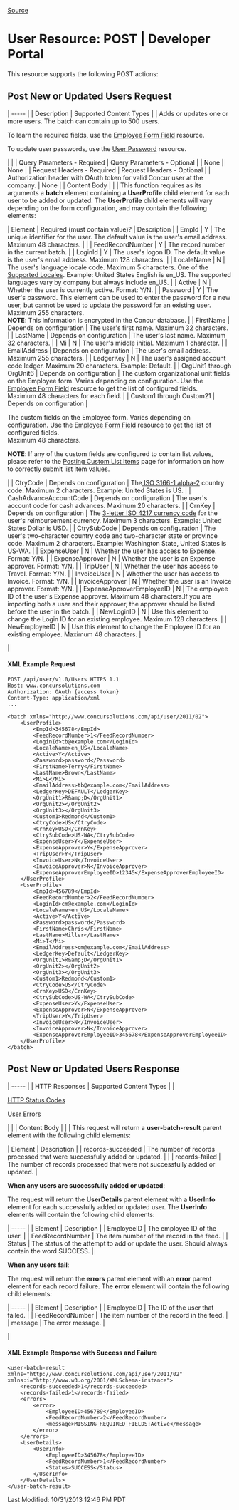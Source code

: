 [Source](https://developer.concur.com/users/users-resource/user-resource-post "Permalink to User Resource: POST | Developer Portal")

# User Resource: POST | Developer Portal

This resource supports the following POST actions:

##  Post New or Updated Users Request

| ----- |
|  Description |  Supported Content Types |
|  Adds or updates one or more users. The batch can contain up to 500 users.

To learn the required fields, use the [Employee Form Field][1] resource.

To update user passwords, use the [User Password][2] resource.

 |   |
|  Query Parameters - Required |  Query Parameters - Optional |
|  None |  None |
|  Request Headers - Required |  Request Headers - Optional |
|  Authorization header with OAuth token for valid Concur user at the company. |  None |
|  Content Body |   |
|  This function requires as its arguments a **batch** element containing a **UserProfile** child element for each user to be added or updated. The **UserProfile** child elements will vary depending on the form configuration, and may contain the following elements:  

|  Element |  Required (must contain value)? |  Description |
|  EmpId |  Y |  The unique identifier for the user. The default value is the user's email address. Maximum 48 characters. |   |
|  FeedRecordNumber |  Y |  The record number in the current batch. |
|  LoginId |  Y |  The user's logon ID. The default value is the user's email address. Maximum 128 characters. |
|  LocaleName |  N |  The user's language locale code. Maximum 5 characters. One of the [Supported Locales][3]. Example: United States English is en_US. The supported languages vary by company but always include en_US. |
|  Active |  N |  Whether the user is currently active. Format: Y/N. |
|  Password |  Y |  The user's password. This element can be used to enter the password for a new user, but cannot be used to update the password for an existing user.  
Maximum 255 characters.  
**NOTE**: This information is encrypted in the Concur database. |
|  FirstName |  Depends on configuration |  The user's first name. Maximum 32 characters. |
|  LastName |  Depends on configuration |  The user's last name. Maximum 32 characters. |
|  Mi |  N |  The user's middle initial. Maximum 1 character. |
|  EmailAddress |  Depends on configuration |  The user's email address. Maximum 255 characters. |
|  LedgerKey |  N |  The user's assigned account code ledger. Maximum 20 characters. Example: Default. |
|  OrgUnit1 through OrgUnit6 |  Depends on configuration |  The custom organizational unit fields on the Employee form. Varies depending on configuration. Use the [Employee Form Field][1] resource to get the list of configured fields.  
Maximum 48 characters for each field. |
|  Custom1 through Custom21 |  Depends on configuration |

The custom fields on the Employee form. Varies depending on configuration. Use the [Employee Form Field][1] resource to get the list of configured fields.  
Maximum 48 characters.

**NOTE**: If any of the custom fields are configured to contain list values, please refer to the [Posting Custom List Items][4] page for information on how to correctly submit list item values.

 |
|  CtryCode |  Depends on configuration |  The[ ISO 3166-1 alpha-2][5] country code. Maximum 2 characters. Example: United States is US. |
|  CashAdvanceAccountCode |  Depends on configuration |  The user's account code for cash advances. Maximum 20 characters. |
|  CrnKey |  Depends on configuration |  The [3-letter ISO 4217 currency code][6] for the user's reimbursement currency. Maximum 3 characters. Example: United States Dollar is USD. |
|  CtrySubCode |  Depends on configuration |  The user's two-character country code and two-character state or province code. Maximum 2 characters. Example: Washington State, United States is US-WA. |
|  ExpenseUser |  N |  Whether the user has access to Expense. Format: Y/N. |
|  ExpenseApprover |  N |  Whether the user is an Expense approver. Format: Y/N. |
|  TripUser |  N |  Whether the user has access to Travel. Format: Y/N. |
|  InvoiceUser |  N |  Whether the user has access to Invoice. Format: Y/N. |
|  InvoiceApprover |  N |  Whether the user is an Invoice approver. Format: Y/N. |
|  ExpenseApproverEmployeeID |  N |  The employee ID of the user's Expense approver. Maximum 48 characters.If you are importing both a user and their approver, the approver should be listed before the user in the batch. |
|  NewLoginID |  N |  Use this element to change the Login ID for an existing employee. Maximum 128 characters. |
|  NewEmployeeID |  N |  Use this element to change the Employee ID for an existing employee. Maximum 48 characters. |

 |

####  XML Example Request

    POST /api/user/v1.0/Users HTTPS 1.1
    Host: www.concursolutions.com
    Authorization: OAuth {access token}
    Content-Type: application/xml
    ...

    <batch xmlns="http://www.concursolutions.com/api/user/2011/02">
        <UserProfile>
            <EmpId>345678</EmpId>
            <FeedRecordNumber>1</FeedRecordNumber>
            <LoginId>tb@example.com</LoginId>
            <LocaleName>en_US</LocaleName>
            <Active>Y</Active>
            <Password>password</Password>
            <FirstName>Terry</FirstName>
            <LastName>Brown</LastName>
            <Mi>L</Mi>
            <EmailAddress>tb@example.com</EmailAddress>
            <LedgerKey>DEFAULT</LedgerKey>
            <OrgUnit1>R&amp;D</OrgUnit1>
            <OrgUnit2></OrgUnit2>
            <OrgUnit3></OrgUnit3>
            <Custom1>Redmond</Custom1>
            <CtryCode>US</CtryCode>
            <CrnKey>USD</CrnKey>
            <CtrySubCode>US-WA</CtrySubCode>
            <ExpenseUser>Y</ExpenseUser>
            <ExpenseApprover>Y</ExpenseApprover>
            <TripUser>Y</TripUser>
            <InvoiceUser>N</InvoiceUser>
            <InvoiceApprover>N</InvoiceApprover>
            <ExpenseApproverEmployeeID>12345</ExpenseApproverEmployeeID>
        </UserProfile>
        <UserProfile>
            <EmpId>456789</EmpId>
            <FeedRecordNumber>2</FeedRecordNumber>
            <LoginId>cm@example.com</LoginId>
            <LocaleName>en_US</LocaleName>
            <Active>Y</Active>
            <Password>password</Password>
            <FirstName>Chris</FirstName>
            <LastName>Miller</LastName>
            <Mi>T</Mi>
            <EmailAddress>cm@example.com</EmailAddress>
            <LedgerKey>Default</LedgerKey>
            <OrgUnit1>R&amp;D</OrgUnit1>
            <OrgUnit2></OrgUnit2>
            <OrgUnit3></OrgUnit3>
            <Custom1>Redmond</Custom1>
            <CtryCode>US</CtryCode>
            <CrnKey>USD</CrnKey>
            <CtrySubCode>US-WA</CtrySubCode>
            <ExpenseUser>Y</ExpenseUser>
            <ExpenseApprover>N</ExpenseApprover>
            <TripUser>Y</TripUser>
            <InvoiceUser>N</InvoiceUser>
            <InvoiceApprover>N</InvoiceApprover>
            <ExpenseApproverEmployeeID>345678</ExpenseApproverEmployeeID>
        </UserProfile>
    </batch>

##  Post New or Updated Users Response

| ----- |
|  HTTP Responses |  Supported Content Types |
|

[HTTP Status Codes][7]

[User Errors][8]

 |   |
|  Content Body |   |
|  This request will return a **user-batch-result** parent element with the following child elements:  

|  Element |  Description |
|  records-succeeded |  The number of records processed that were successfully added or updated. |   |
|  records-failed |  The number of records processed that were not successfully added or updated. |

  
**When any users are successfully added or updated**:

The request will return the **UserDetails** parent element with a **UserInfo** element for each successfully added or updated user. The **UserInfo** elements will contain the following child elements:

| ----- |
|  Element |  Description |
|  EmployeeID |  The employee ID of the user. |
|  FeedRecordNumber |  The item number of the record in the feed. |
|  Status |  The status of the attempt to add or update the user. Should always contain the word SUCCESS. |

  
**When any users fail**:

The request will return the **errors** parent element with an **error** parent element for each record failure. The **error** element will contain the following child elements:

| ----- |
|  Element |  Description |
|  EmployeeID |  The ID of the user that failed. |
|  FeedRecordNumber |  The item number of the record in the feed. |
|  message |  The error message. |

 |

####  XML Example Response with Success and Failure

    <user-batch-result xmlns="http://www.concursolutions.com/api/user/2011/02" xmlns:i="http://www.w3.org/2001/XMLSchema-instance">
        <records-succeeded>1</records-succeeded>
        <records-failed>1</records-failed>
        <errors>
            <error>
                <EmployeeID>456789</EmployeeID>
                <FeedRecordNumber>2</FeedRecordNumber>
                <message>MISSING_REQUIRED_FIELDS:Active</message>
            </error>
        </errors>
        <UserDetails>
            <UserInfo>
                <EmployeeID>345678</EmployeeID>
                <FeedRecordNumber>1</FeedRecordNumber>
                <Status>SUCCESS</Status>
            </UserInfo>
        </UserDetails>
    </user-batch-result>

  
Last Modified: 10/31/2013 12:46 PM PDT

[1]: https://developer.concur.com/node/407
[2]: https://developer.concur.com/node/403
[3]: https://developer.concur.com/node/640
[4]: https://developer.concur.com/node/554
[5]: http://en.wikipedia.org/wiki/ISO_3166-1_alpha-2
[6]: http://en.wikipedia.org/wiki/ISO_4217
[7]: https://developer.concur.com/node/205
[8]: https://developer.concur.com/node/401#usererrors
